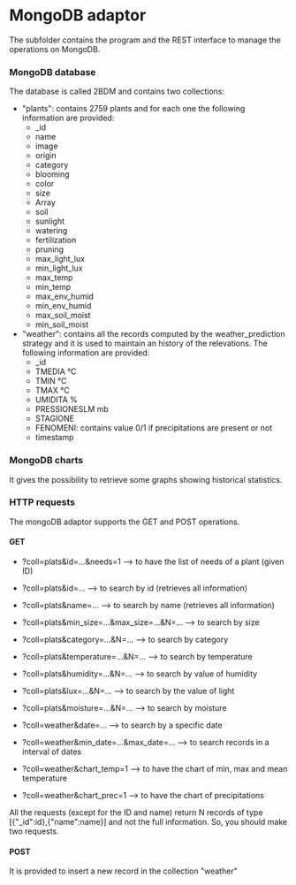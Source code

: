 # MongoDB adaptor
The subfolder contains the program and the REST interface to manage the operations on MongoDB.
### MongoDB database
The database is called 2BDM and contains two collections:
- "plants": contains 2759 plants and for each one the following information are provided:
	- _id					
	- name
	- image
	- origin
	- category
	- blooming
	- color
	- size
	- Array
	- soil
	- sunlight
	- watering
	- fertilization
	- pruning
	- max_light_lux
	- min_light_lux
	- max_temp
	- min_temp
	- max_env_humid
	- min_env_humid
	- max_soil_moist
	- min_soil_moist
- "weather": contains all the records computed by the weather_prediction strategy and it is used to maintain an history of the relevations. The following information are provided:
	- _id
	- TMEDIA °C
	- TMIN °C
	- TMAX °C
	- UMIDITA %
	- PRESSIONESLM mb
	- STAGIONE
	- FENOMENI: contains value 0/1 if precipitations are present or not
	- timestamp
### MongoDB charts
It gives the possibility to retrieve some graphs showing historical statistics.
### HTTP requests
The mongoDB adaptor supports the GET and POST operations.
#### GET
- ?coll=plats&id=...&needs=1 --> to have the list of needs of a plant (given ID) 
- ?coll=plats&id=... --> to search by id (retrieves all information) 
- ?coll=plats&name=... --> to search by name (retrieves all information)
- ?coll=plats&min_size=...&max_size=...&N=... --> to search by size 
- ?coll=plats&category=...&N=... --> to search by category   
- ?coll=plats&temperature=...&N=... --> to search by temperature 
- ?coll=plats&humidity=...&N=... --> to search by value of humidity
- ?coll=plats&lux=...&N=... --> to search by the value of light
- ?coll=plats&moisture=...&N=... --> to search by moisture  


- ?coll=weather&date=... --> to search by a specific date
- ?coll=weather&min_date=...&max_date=... --> to search records in a interval of dates
- ?coll=weather&chart_temp=1 --> to have the chart of min, max and mean temperature
- ?coll=weather&chart_prec=1 --> to have the chart of precipitations

All the requests (except for the ID and name) return N records of type [{"_id":id},{"name":name}] and not the full information. So, you should make two requests. 

#### POST
It is provided to insert a new record in the collection "weather"

